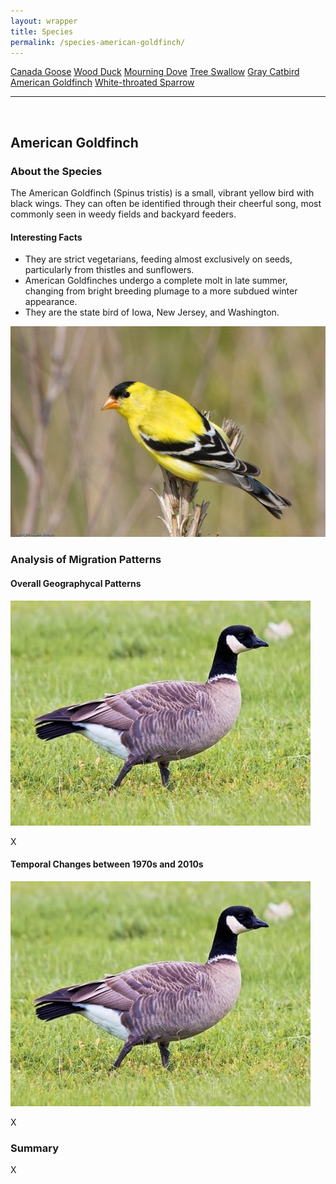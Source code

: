```yaml
---
layout: wrapper
title: Species
permalink: /species-american-goldfinch/
---
```

<div class="flex">
    <a href="/species/" class="button">Canada Goose</a>
    <a href="/species-wood-duck/" class="button">Wood Duck</a>
    <a href="/species-mourning-dove/" class="button">Mourning Dove</a>
    <a href="/species-tree-swallow/" class="button">Tree Swallow</a>
    <a href="/species-gray-catbird/" class="button">Gray Catbird</a>
    <a href="/species-american-goldfinch/" class="button">American Goldfinch</a>
    <a href="/species-white-throated-sparrow/" class="button">White-throated Sparrow</a>
</div>
<hr>
<br>
<h2>American Goldfinch</h2>
<div>
    <h3>About the Species</h3>
    <div>
      <p>The American Goldfinch (Spinus tristis) is a small, vibrant yellow bird with black wings. They can often be identified through their cheerful song, most commonly seen in weedy fields and backyard feeders.</p>
      <h4>Interesting Facts</h4>
      <ul>
        <li>They are strict vegetarians, feeding almost exclusively on seeds, particularly from thistles and sunflowers.</li>
        <li>American Goldfinches undergo a complete molt in late summer, changing from bright breeding plumage to a more subdued winter appearance.</li>
        <li>They are the state bird of Iowa, New Jersey, and Washington.</li>
      </ul>
      <img src="/figures/american-goldfinch.jpg" alt="https://celebrateurbanbirds.org/learn/birds/focal-species/american-goldfinch/" class="image">
    </div>
</div>

<div>
    <h3>Analysis of Migration Patterns</h3>
    <div>
        <h4>Overall Geographycal Patterns</h4>
        <img src="/figures/canada_goose.jpg" alt="Canada Goose" class="image">
        <p>X</p>
    </div>
    <div>
        <h4>Temporal Changes between 1970s and 2010s</h4>
        <img src="/figures/canada_goose.jpg" alt="Canada Goose" class="image">
        <p>X</p>
    </div>
    <div>
        <h3>Summary</h3>
        <p>X</p>
    </div>


</div>

